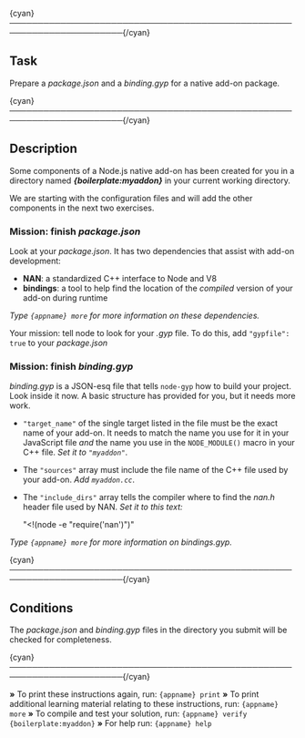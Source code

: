 {cyan}──────────────────────────────────────────────────────────────────────{/cyan}

## Task

Prepare a *package.json* and a *binding.gyp* for a native add-on package.

{cyan}──────────────────────────────────────────────────────────────────────{/cyan}

## Description

Some components of a Node.js native add-on has been created for you in a directory named ***{boilerplate:myaddon}*** in your current working directory.

We are starting with the configuration files and will add the other components in the next two exercises.

### Mission: finish *package.json*

Look at your _package.json_. It has two dependencies that assist with add-on development:

* **NAN**: a standardized C++ interface to Node and V8
* **bindings**: a tool to help find the location of the *compiled* version of your add-on during runtime

*Type `{appname} more` for more information on these dependencies.*

Your mission: tell node to look for your _.gyp_ file. To do this, add `"gypfile": true` to your _package.json_

### Mission: finish *binding.gyp*

_binding.gyp_ is a JSON-esq file that tells `node-gyp` how to build your project. Look inside it now. A basic structure has provided for you, but it needs more work.


* `"target_name"` of the single target listed in the file must be the exact name of your add-on. It needs to match the name you use for it in your JavaScript file *and* the name you use in the `NODE_MODULE()` macro in your C++ file. *Set it to `"myaddon"`*.
* The `"sources"` array must include the file name of the C++ file used by your add-on. *Add `myaddon.cc`*.
* The `"include_dirs"` array tells the compiler where to find the *nan.h* header file used by NAN. *Set it to this text:*


  "<!(node -e \"require('nan')\")"

*Type `{appname} more` for more information on bindings.gyp.*

{cyan}──────────────────────────────────────────────────────────────────────{/cyan}

## Conditions

The *package.json* and *binding.gyp* files in the directory you submit will be checked for completeness.

{cyan}──────────────────────────────────────────────────────────────────────{/cyan}

 __»__ To print these instructions again, run: `{appname} print`
 __»__ To print additional learning material relating to these instructions, run: `{appname} more`
 __»__ To compile and test your solution, run: `{appname} verify {boilerplate:myaddon}`
 __»__ For help run: `{appname} help`
